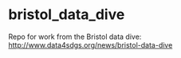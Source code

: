 # bristol_data_dive
Repo for work from the Bristol data dive: http://www.data4sdgs.org/news/bristol-data-dive
